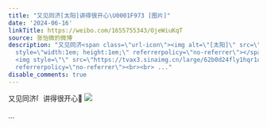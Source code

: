 ```yaml
---
title: "又见同济[太阳]讲得很开心\U0001F973 [图片]"
date: '2024-06-16'
linkTitle: https://weibo.com/1655755343/OjeWiuKqT
source: 张怡微的微博
description: "又见同济<span class=\"url-icon\"><img alt=\"[太阳]\" src=\"https://h5.sinaimg.cn/m/emoticon/icon/others/w_taiyang-2b1d91ddac.png\"
  style=\"width:1em; height:1em;\" referrerpolicy=\"no-referrer\"></span>讲得很开心\U0001F973
  <img style=\"\" src=\"https://tvax3.sinaimg.cn/large/62b0d24fly1hqr1qos6vmj21400u0gt7.jpg\"
  referrerpolicy=\"no-referrer\"><br><br> ..."
disable_comments: true
---
```

又见同济<span class="url-icon"><img alt="[太阳]" src="https://h5.sinaimg.cn/m/emoticon/icon/others/w_taiyang-2b1d91ddac.png" style="width:1em; height:1em;" referrerpolicy="no-referrer"></span>讲得很开心🥳 <img style="" src="https://tvax3.sinaimg.cn/large/62b0d24fly1hqr1qos6vmj21400u0gt7.jpg" referrerpolicy="no-referrer"><br><br> ...